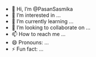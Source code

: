 - 👋 Hi, I’m @PasanSasmika
- 👀 I’m interested in ...
- 🌱 I’m currently learning ...
- 💞️ I’m looking to collaborate on ...
- 📫 How to reach me ...
- 😄 Pronouns: ...
- ⚡ Fun fact: ...

<!---
PasanSasmika/PasanSasmika is a ✨ special ✨ repository because its `README.md` (this file) appears on your GitHub profile.
You can click the Preview link to take a look at your changes.
--->
